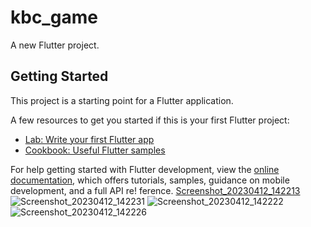 # kbc_game

A new Flutter project.

## Getting Started

This project is a starting point for a Flutter application.

A few resources to get you started if this is your first Flutter project:

- [Lab: Write your first Flutter app](https://docs.flutter.dev/get-started/codelab)
- [Cookbook: Useful Flutter samples](https://docs.flutter.dev/cookbook)

For help getting started with Flutter development, view the
[online documentation](https://docs.flutter.dev/), which offers tutorials,
samples, guidance on mobile development, and a full API re!
ference.
[Screenshot_20230412_142213](https://user-images.githubusercontent.com/114164037/231407763-0a6a3b59-55a9-481f-ac96-874c05bcbd48.jpg)
![Screenshot_20230412_142231](https://user-images.githubusercontent.com/114164037/231407813-5c612268-1dcc-47e3-8895-cb48f2ef8565.jpg)
![Screenshot_20230412_142222](https://user-images.githubusercontent.com/114164037/231407824-4dfcdda5-1c48-438c-a52f-b5b83ecba9dd.jpg)
![Screenshot_20230412_142226](https://user-images.githubusercontent.com/114164037/231407833-9ec36d58-8654-48f9-ad61-a8a3d84af3fe.jpg)

